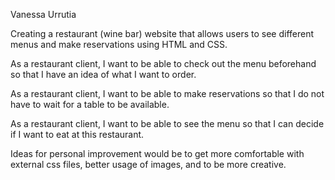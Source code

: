 Vanessa Urrutia

Creating a restaurant (wine bar) website that allows users to see different menus and make reservations using HTML and CSS.

As a restaurant client, I want to be able to check out the menu beforehand so that I have an idea of what I want to order.

As a restaurant client, I want to be able to make reservations so that I do not have to wait for a table to be available. 

As a restaurant client, I want to be able to see the menu so that I can decide if I want to eat at this restaurant. 

Ideas for personal improvement would be to get more comfortable with external css files, better usage of images, and to be more creative.
